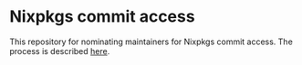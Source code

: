 # Nixpkgs commit access

This repository for nominating maintainers for Nixpkgs commit access.
The process is described [here](https://github.com/NixOS/org/blob/main/doc/nixpkgs-committers.md).
